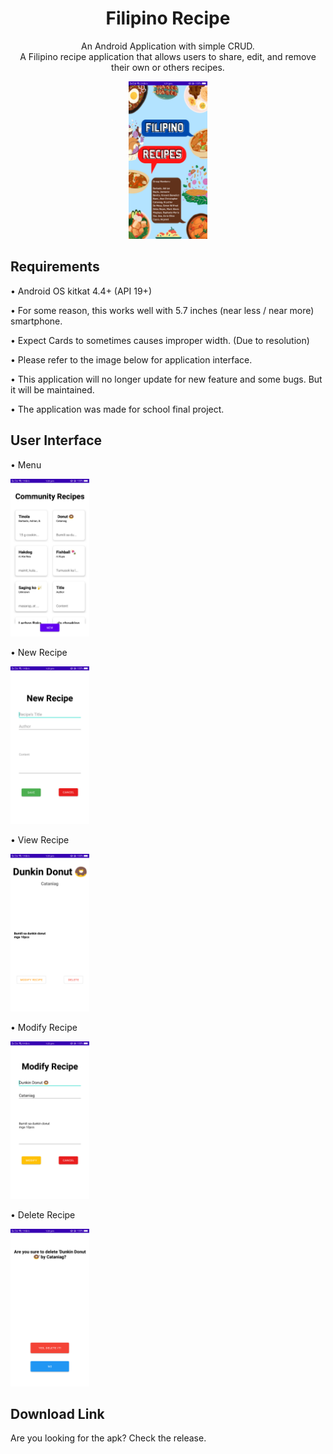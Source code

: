 <h1 align="center">
Filipino Recipe
</h1>
<p align="center">
  An Android Application with simple CRUD.
<br>
A Filipino recipe application that allows users to share, edit, and remove their own or others recipes.
</p>

<p align="center">
  <img width="25%" height="25%" src="/app/src/main/res/AppFootage/splash.png">
</p>

## Requirements

•	Android OS kitkat 4.4+ (API 19+)

•	For some reason, this works well with 5.7 inches (near less / near more) smartphone.

•	Expect Cards to sometimes causes improper width. (Due to resolution)

•	Please refer to the image below for application interface.

•	This application will no longer update for new feature and some bugs. But it will be maintained.

•	The application was made for school final project.


## User Interface

•	Menu

<img width="25%" height="25%" src="/app/src/main/res/AppFootage/menu.png">

•	New Recipe

<img width="25%" height="25%" src="/app/src/main/res/AppFootage/new.png">

•	View Recipe

<img width="25%" height="25%" src="/app/src/main/res/AppFootage/view.png">

•	Modify Recipe

<img width="25%" height="25%" src="/app/src/main/res/AppFootage/modify.png">

•	Delete Recipe

<img width="25%" height="25%" src="/app/src/main/res/AppFootage/delete.png">

## Download Link
Are you looking for the apk?
Check the release.
